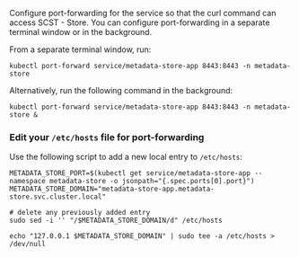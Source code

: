 <!-- Configure port forwarding to connect to the metadata store -->

Configure port-forwarding for the service so that the curl command can access SCST - Store.
You can configure port-forwarding in a separate terminal window or in the background.

From a separate terminal window, run:

```console
kubectl port-forward service/metadata-store-app 8443:8443 -n metadata-store
```

Alternatively, run the following command in the background:

```console
kubectl port-forward service/metadata-store-app 8443:8443 -n metadata-store &
```

### Edit your `/etc/hosts` file for port-forwarding

Use the following script to add a new local entry to `/etc/hosts`:

```console
METADATA_STORE_PORT=$(kubectl get service/metadata-store-app --namespace metadata-store -o jsonpath="{.spec.ports[0].port}")
METADATA_STORE_DOMAIN="metadata-store-app.metadata-store.svc.cluster.local"

# delete any previously added entry
sudo sed -i '' "/$METADATA_STORE_DOMAIN/d" /etc/hosts

echo "127.0.0.1 $METADATA_STORE_DOMAIN" | sudo tee -a /etc/hosts > /dev/null
```
